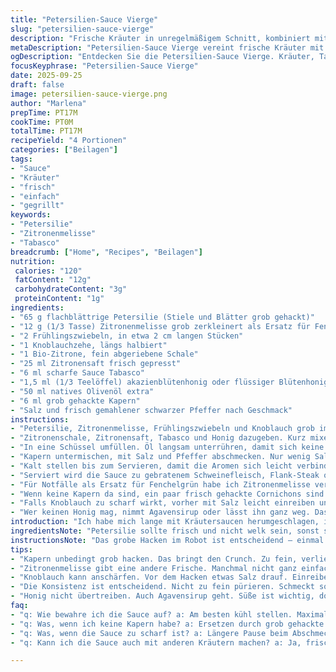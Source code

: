 ```yaml
---
title: "Petersilien-Sauce Vierge"
slug: "petersilien-sauce-vierge"
description: "Frische Kräuter in unregelmäßigem Schnitt, kombiniert mit scharfen Noten von Tabasco und einer süß-würzigen Balance aus Honig und Zitrone. Die ölgetränkten Kapern setzen Zip und Textur, perfekt als Begleitung zu Fleisch oder gegrilltem Fisch. Variation mit Zitronenmelisse für frische, kühlende Aromen. Aufmerksamkeit auf die Konsistenz, die nicht zu fein sein darf, um den Charakter zu erhalten. Schnelle Vorbereitung mit mildem Pürier-Einsatz, Kräuter nicht totgehauen, sondern lebendig gelassen. Kleine Mengen Honig angepasst, um Süße zu vermeiden, die Kräuteraromen überdecken könnte."
metaDescription: "Petersilien-Sauce Vierge vereint frische Kräuter mit einem Kick von Tabasco. Ideal für Fleisch oder gegrillten Fisch. Einfach und frisch."
ogDescription: "Entdecken Sie die Petersilien-Sauce Vierge. Kräuter, Tabasco, Zitrone. Perfekt zu gegrilltem Fisch oder Fleisch. Frisch und lebendig."
focusKeyphrase: "Petersilien-Sauce Vierge"
date: 2025-09-25
draft: false
image: petersilien-sauce-vierge.png
author: "Marlena"
prepTime: PT17M
cookTime: PT0M
totalTime: PT17M
recipeYield: "4 Portionen"
categories: ["Beilagen"]
tags:
- "Sauce"
- "Kräuter"
- "frisch"
- "einfach"
- "gegrillt"
keywords:
- "Petersilie"
- "Zitronenmelisse"
- "Tabasco"
breadcrumb: ["Home", "Recipes", "Beilagen"]
nutrition: 
 calories: "120"
 fatContent: "12g"
 carbohydrateContent: "3g"
 proteinContent: "1g"
ingredients:
- "65 g flachblättrige Petersilie (Stiele und Blätter grob gehackt)"
- "12 g (1/3 Tasse) Zitronenmelisse grob zerkleinert als Ersatz für Fenchelgrün"
- "2 Frühlingszwiebeln, in etwa 2 cm langen Stücken"
- "1 Knoblauchzehe, längs halbiert"
- "1 Bio-Zitrone, fein abgeriebene Schale"
- "25 ml Zitronensaft frisch gepresst"
- "6 ml scharfe Sauce Tabasco"
- "1,5 ml (1/3 Teelöffel) akazienblütenhonig oder flüssiger Blütenhonig"
- "50 ml natives Olivenöl extra"
- "6 ml grob gehackte Kapern"
- "Salz und frisch gemahlener schwarzer Pfeffer nach Geschmack"
instructions:
- "Petersilie, Zitronenmelisse, Frühlingszwiebeln und Knoblauch grob im Küchenprozessor pulsierend hacken. Nicht zu fein, soll noch Textur behalten, damit die Kräuter die Öle nicht verlieren; erinnert an groben Salsa-Style."
- "Zitronenschale, Zitronensaft, Tabasco und Honig dazugeben. Kurz mixen, bis eine dicke, leicht körnige Masse entsteht; die Seiten des Behälters mehrmals mit einem Spatel herunterkratzen, um alles gut zu vermengen."
- "In eine Schüssel umfüllen. Öl langsam unterrühren, damit sich keine Emulsion bildet; die Sauce soll locker und frisch wirken, nicht dickflüssig oder homogen."
- "Kapern untermischen, mit Salz und Pfeffer abschmecken. Nur wenig Salz am Anfang, da Kapern bereits salzig sind; lieber später nachwürzen."
- "Kalt stellen bis zum Servieren, damit die Aromen sich leicht verbinden, aber nicht verfliegen. Auf keinen Fall lange vorher vorbereiten, sonst wird alles matschig und grüngrau. Aufgepasst bei den Mengen: Zu viel Öl kann die Frische erdrücken."
- "Serviert wird die Sauce zu gebratenem Schweinefleisch, Flank-Steak oder gegrilltem Fisch. Passt auch klasse zu den letzten Tomaten der Saison, wenn diese noch fest sind."
- "Für Notfälle als Ersatz für Fenchelgrün habe ich Zitronenmelisse verwendet – bringt eine frische, zitronige Note, die anders, aber spannend ist."
- "Wenn keine Kapern da sind, ein paar frisch gehackte Cornichons sind eine Alternative; aber unbedingt grob schneiden, damit die Sauce ihren Charakter behält."
- "Falls Knoblauch zu scharf wirkt, vorher mit Salz leicht einreiben und dann abwaschen – mildert den Biss."
- "Wer keinen Honig mag, nimmt Agavensirup oder lässt ihn ganz weg. Das Ergebnis ist dann herb-säuerlich und etwas „schärfer“."
introduction: "Ich habe mich lange mit Kräutersaucen herumgeschlagen, immer entweder zu herb oder zu dominant. Das Kombinieren von Petersilie mit etwas Zitronenmelisse bringt frische, ohne die Kräuternoten zu überdecken. Tabasco in einer ganz kleinen Menge sorgt für den Kick, der nicht brennt, sondern das Aroma rund macht. Honig und Zitrone sind eine Wucht, man darf sie aber nicht zu üppig dosieren, sonst wird die Sauce süßlich und verliert ihre Säure. Die Kapern geben den salzigen Crunch, nicht zu fein gehackt, sonst verschwinden sie komplett. Ich mag die Konsistenz nicht zu glatt, sondern schön grob, das hat Charakter. Besonders gut zu gegrilltem Schweinefleisch oder Fisch, der damit einen frischen Kontrast bekommt. Einfach, schnell, knackig. Ich rate, die Kräuter frisch zu verwenden und nicht zu viel zuzubereiten, die Sauce verliert schnell an Frische."
ingredientsNote: "Petersilie sollte frisch und nicht welk sein, sonst schmeckt die Sauce muffig. Ich nehme gern die Stiele mit – da steckt viel Aroma drin. Zitronenmelisse ist eine spannende Alternative zu Fenchelgrün, gibt Lebendigkeit, wenn Fenchelgrün gerade nicht zu finden ist. Frühlingszwiebeln geben milde Schärfe, Knoblauch immer möglichst frisch. Beim Zitronenabrieb auf Biofrüchte achten, sonst landet man mit Bitterkeit oder Pestiziden im Essen. Tabasco nur wenig, sonst überschattet die Schärfe die Kräuter. Honig mildert, darf aber nicht dominieren. Olivenöl extra nativ, frisch und fruchtig, 50 bis 60 ml. Kapern grob gehackt wegen Textur, falls sie zu salzig wirken, aufwändig abspülen, aber nicht zu viel, sonst verloren die Würze."
instructionsNote: "Das grobe Hacken im Robot ist entscheidend – einmal zu viel und die Kräuter werden matschig, das Aroma geht verloren. Das mehrfache Runterschaben der Seiten verhindert eine Paste ohne Struktur. Das Olivenöl zuletzt und langsam unterheben sorgt dafür, dass die Sauce leicht und nicht zu dick ist. Mit Salz und Pfeffer vorsichtig sein, da Kapern schon salzig. Die Kombination aus Säure (Zitrone), Süße (Honig), Schärfe (Tabasco) und Kräutern muss ausbalanciert sein; am besten während des Rührens abschmecken. Kalt stellen, aber nicht länger als 30 Minuten, damit die Kräuter frisch bleiben. Ich persönlich lasse die Knoblauchzehe vor dem Hacken oft leicht anziehen, das mildert die Intensität. Geduld beim Abschmecken lohnt sich, oft schärft sich der Geschmack erst nach ein paar Minuten. Wer schnell ist, kann alles in 15 Minuten haben, aber das Timing und das sensorische Erfassen sind wichtiger als rein die Zeit."
tips:
- "Kapern unbedingt grob hacken. Das bringt den Crunch. Zu fein, verlieren sie ihren Biss. Ziemlich wichtig für die Textur. Achten Sie auf die Balance zwischen den Aromen."
- "Zitronenmelisse gibt eine andere Frische. Manchmal nicht ganz einfach zu finden. Aber sie ersetzt Fenchelgrün gut. Falls nichts parat, frische Kräuter sind auch gut."
- "Knoblauch kann anschärfen. Vor dem Hacken etwas Salz drauf. Einreiben, dann abwaschen. Schmeckt dann milder, aber nicht weniger aromatisch. Das kann wichtig sein."
- "Die Konsistenz ist entscheidend. Nicht zu fein pürieren. Schmeckt sonst matschig. In kurzen Impulsen hacken. So bleibt alles lebendig. Achten Sie auf die Struktur."
- "Honig nicht übertreiben. Auch Agavensirup geht. Süße ist wichtig, doch die Säure muss erhalten bleiben. Sonst wird die Sauce zu süßlich und verliert den Charakter."
faq:
- "q: Wie bewahre ich die Sauce auf? a: Am besten kühl stellen. Maximal 30 Minuten vorher machen. Aromen verbinden sich. Aber nicht zu lange."
- "q: Was, wenn ich keine Kapern habe? a: Ersetzen durch grob gehackte Cornichons. Auch geht etwas Gurkenwasser. Schmeckt nicht gleich, aber eine Lösung."
- "q: Was, wenn die Sauce zu scharf ist? a: Längere Pause beim Abschmecken helfen. Messen Sie die Schärfe im Verlauf. Vielleicht mal etwas mehr Öl rühren."
- "q: Kann ich die Sauce auch mit anderen Kräutern machen? a: Ja, frische Kräuter wie Basilikum oder Schnittlauch sind denkbar. Aromen austauschen. Aber vorsichtig, jeder hat eine andere Stärke."

---
```

